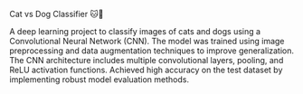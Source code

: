 Cat vs Dog Classifier 🐱🐶

A deep learning project to classify images of cats and dogs using a Convolutional Neural Network (CNN). 
The model was trained using image preprocessing and data augmentation techniques to improve generalization. 
The CNN architecture includes multiple convolutional layers, pooling, and ReLU activation functions. 
Achieved high accuracy on the test dataset by implementing robust model evaluation methods.

